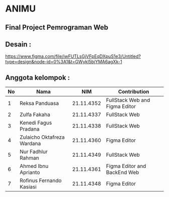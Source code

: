 # ANIMU
## Final Project Pemrograman Web

## Desain :
https://www.figma.com/file/iwFUTLsGjVFpEqDXpuS1e3/Untitled?type=design&node-id=0%3A1&t=GWykl5bjYMA6agXk-1

## Anggota kelompok :
|**No**| **Nama** | **NIM** | **Contribution** |
|------|----------|---------|------------------|
| 1 | Reksa Panduasa | 21.11.4352 | FullStack Web and Figma Editor |
| 2 | Zulfa Fakaha | 21.11.4337 | FullStack Web |
| 3 | Kenedi Fagus Pradana | 21.11.4338 | FullStack Web |
| 4 | Zulaicho Oktafreza Wardana | 21.11.4360 | Figma Editor |
| 5 | Nur Fadhlur Rahman | 21.11.4349 | FullStack Web |
| 6 | Ahmed Ibnu Aprianto | 21.11.4361 | Figma Editor and BackEnd Web |
| 7 | Rofinus Fernando Kasiasi | 21.11.4348 | Figma Editor |
